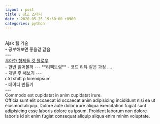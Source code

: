 ```yaml
---
layout : post
title : 장고 스터디
date : 2020-05-25 19:30:00 +0900
categories: python
---
```

<br>
Ajax 웹 기술 <br>
- 공부해보면 좋을겉 같음<br>
---
<br>
<a href = "https://woowabros.github.io/experience/2017/10/30/baemin-mobile-git-branch-strategy.html">우아한 형제들 깃 플로우</a> <br>
- 한번 읽어볼꺼
---
**리팩토링** - 코드 리뷰 같은 과정 .... <br> 
- 개발 후 해보기
---
<br>
ctrl shift p loremipsum <br>
- 데이터 만들기 

<br>
---

<br>
Commodo est cupidatat in anim cupidatat irure.
<br>
Officia sunt elit occaecat id occaecat anim adipisicing incididunt nisi ea ut eiusmod aliquip. Dolore aute dolor irure aliqua exercitation fugiat sunt adipisicing esse laboris dolore ea ipsum. Proident laborum non dolore laboris id sit enim fugiat consequat aliquip aliqua enim minim voluptate.

<br>
<br>


